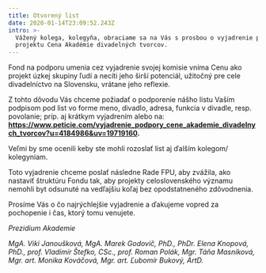 ```yaml
---
title: Otvorený list
date: 2020-01-14T23:09:52.243Z
intro: >-
  Vážený kolega, kolegyňa, obraciame sa na Vás s prosbou o vyjadrenie podpory
  projektu Cena Akadémie divadelných tvorcov.
---
```

Fond na podporu umenia cez vyjadrenie svojej komisie vníma Cenu ako projekt úzkej skupiny ľudí a necíti jeho širší potenciál, užitočný pre cele divadelníctvo na Slovensku, vrátane jeho reflexie.

Z tohto dôvodu Vás chceme požiadať o podporenie nášho listu Vaším podpisom pod list vo forme meno, divadlo, adresa, funkcia v divadle, resp. povolanie; príp. aj krátkym vyjadrením alebo na: **https://www.peticie.com/vyjadrenie_podpory_cene_akademie_divadelnych_tvorcov?u=4184986&uv=19719160.**

Veľmi by sme ocenili  keby ste mohli rozoslať list aj ďalším kolegom/ kolegyniam.

Toto vyjadrenie chceme poslať následne Rade FPU, aby zvážila, ako nastaviť štruktúru Fondu tak, aby projekty celoslovenského významu nemohli byt odsunuté na vedľajšiu koľaj bez opodstatneného zdôvodnenia.

Prosíme Vás o čo najrýchlejšie vyjadrenie a ďakujeme vopred za pochopenie i čas, ktorý tomu venujete.

*Prezidium Akademie*

*MgA. Viki Janoušková, 
MgA. Marek Godovič, PhD.,
PhDr. Elena Knopová, PhD.,
prof. Vladimír Štefko, CSc.,
prof. Roman Polák,
Mgr. Táňa Masníková,
Mgr. art. Monika Kováčová,
Mgr. art. Ľubomír Bukový, ArtD.*
